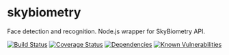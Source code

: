 # skybiometry
Face detection and recognition. Node.js wrapper for SkyBiometry API.

[![Build Status](https://travis-ci.org/martoncsikos/skybiometry.svg?branch=master)](https://travis-ci.org/martoncsikos/skybiometry)
[![Coverage Status](https://coveralls.io/repos/github/martoncsikos/skybiometry/badge.svg)](https://coveralls.io/github/martoncsikos/skybiometry)
[![Dependencies](https://david-dm.org/martoncsikos/skybiometry.svg)](https://david-dm.org/martoncsikos/skybiometry)
[![Known Vulnerabilities](https://snyk.io/test/github/martoncsikos/skybiometry/badge.svg)](https://snyk.io/test/github/martoncsikos/skybiometry)

